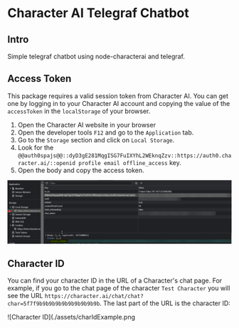 # Character AI Telegraf Chatbot


## Intro

Simple telegraf chatbot using node-characterai and telegraf.


## Access Token

This package requires a valid session token from Character AI. You can get one by logging in to your Character AI account and copying the value of the `accessToken` in the `localStorage` of your browser.

1. Open the Character AI website in your browser
2. Open the developer tools `F12` and go to the `Application` tab.
3. Go to the `Storage` section and click on `Local Storage`.
4. Look for the `@@auth0spajs@@::dyD3gE281MqgISG7FuIXYhL2WEknqZzv::https://auth0.character.ai/::openid profile email offline_access` key.
5. Open the body and copy the access token.

![Access Token](./assets/accessTokenExample.png)

## Character ID

You can find your character ID in the URL of a Character's chat page. For example, if you go to the chat page of the character `Test Character` you will see the URL `https://character.ai/chat/chat?char=5f7f9b9b9b9b9b9b9b9b9b9b`. The last part of the URL is the character ID:

![Character ID](./assets/charIdExample.png